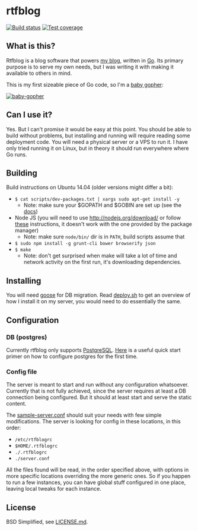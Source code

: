 # rtfblog

[![Build status][travis-image]][travis-url]
[![Test coverage][coveralls-image]][coveralls-url]

## What is this?

Rtfblog is a blog software that powers [my blog](http://blog.rtfb.lt), written
in [Go](http://golang.org). Its primary purpose is to serve my own needs, but I
was writing it with making it available to others in mind.

This is my first sizeable piece of Go code, so I'm a [baby
gopher](http://www.babygopher.org/):

[![baby-gopher](https://raw.github.com/drnic/babygopher-site/gh-pages/images/babygopher-badge.png)](http://www.babygopher.org)

## Can I use it?

Yes. But I can't promise it would be easy at this point. You should be able to
build without problems, but installing and running will require reading some
deployment code. You will need a physical server or a VPS to run it. I have only
tried running it on Linux, but in theory it should run everywhere where Go runs.

## Building

Build instructions on Ubuntu 14.04 (older versions might differ a bit):

* `$ cat scripts/dev-packages.txt | xargs sudo apt-get install -y`
  * Note: make sure your $GOPATH and $GOBIN are set up (see the
    [docs](https://golang.org/cmd/go/#hdr-GOPATH_environment_variable))
* Node JS (you will need to use http://nodejs.org/download/ or follow
  [these](https://github.com/joyent/node/wiki/installing-node.js-via-package-manager)
  instructions, it doesn't work with the one provided by the package manager)
  * Note: make sure `node/bin/` dir is in `PATH`, build scripts assume that
* `$ sudo npm install -g grunt-cli bower browserify json`
* `$ make`
  * Note: don't get surprised when make will take a lot of time and network
    activity on the first run, it's downloading dependencies.

## Installing

You will need [goose](https://bitbucket.org/liamstask/goose/) for DB migration.
Read [deploy.sh](deploy.sh) to get an overview of how I install it on my server,
you would need to do essentially the same.

## Configuration

### DB (postgres)

Currently rtfblog only supports [PostgreSQL](http://www.postgresql.org/).
[Here](http://stackoverflow.com/questions/1471571/how-to-configure-postgresql-for-the-first-time)
is a useful quick start primer on how to configure postgres for the first time.

### Config file

The server is meant to start and run without any configuration whatsoever.
Currently that is not fully achieved, since the server requires at least a DB
connection being configured. But it should at least start and serve the static
content.

The [sample-server.conf](sample-server.conf) should suit your needs with few
simple modifications. The server is looking for config in these locations, in
this order:

* `/etc/rtfblogrc`
* `$HOME/.rtfblogrc`
* `./.rtfblogrc`
* `./server.conf`

All the files found will be read, in the order specified above, with options
in more specific locations overriding the more generic ones. So if you happen to
run a few instances, you can have global stuff configured in one place, leaving
local tweaks for each instance.

## License

BSD Simplified, see [LICENSE.md](LICENSE.md).

[travis-image]: https://travis-ci.org/rtfb/rtfblog.svg?branch=master
[travis-url]: https://travis-ci.org/rtfb/rtfblog
[coveralls-image]: https://coveralls.io/repos/rtfb/rtfblog/badge.png
[coveralls-url]: https://coveralls.io/r/rtfb/rtfblog
